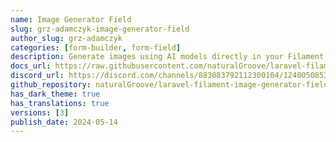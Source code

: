 ```yaml
---
name: Image Generator Field
slug: grz-adamczyk-image-generator-field
author_slug: grz-adamczyk
categories: [form-builder, form-field]
description: Generate images using AI models directly in your Filament Admin Panel!
docs_url: https://raw.githubusercontent.com/naturalGroove/laravel-filament-image-generator-field/master/README.md
discord_url: https://discord.com/channels/883083792112300104/1240050853537120267
github_repository: naturalGroove/laravel-filament-image-generator-field
has_dark_theme: true
has_translations: true
versions: [3]
publish_date: 2024-05-14
---
```


